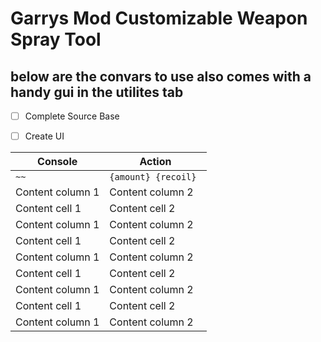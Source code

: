 # Garrys Mod Customizable Weapon Spray Tool










## below are the convars to use also comes with a handy gui in the utilites tab

 - [ ]  Complete Source Base
 - [ ]  Create UI


Console | Action
------------ | -------------
```~~``` | ```{amount} {recoil} ```
Content column 1 | Content column 2
Content cell 1 | Content cell 2
Content column 1 | Content column 2
Content cell 1 | Content cell 2
Content column 1 | Content column 2
Content cell 1 | Content cell 2
Content column 1 | Content column 2
Content cell 1 | Content cell 2
Content column 1 | Content column 2
